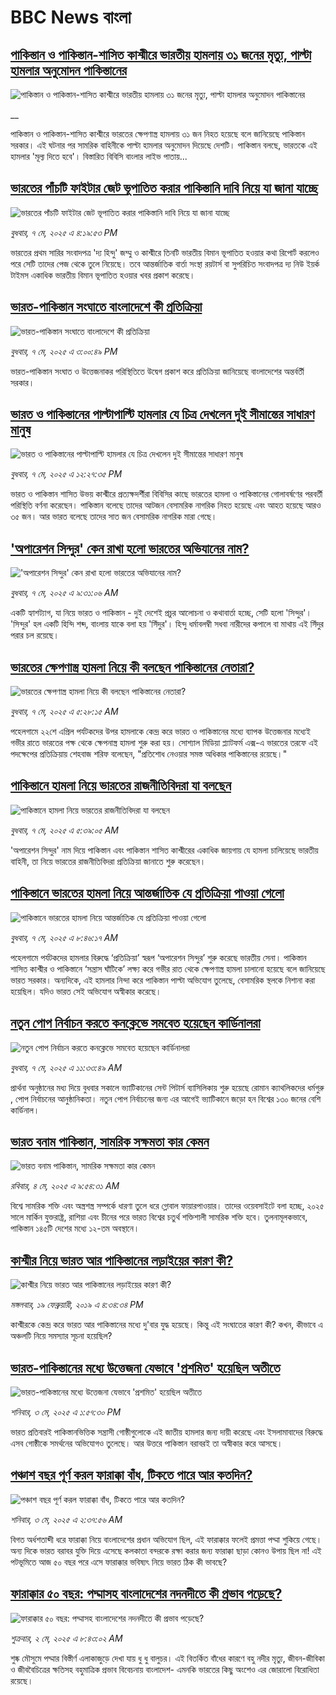 # BBC News বাংলা## [পাকিস্তান ও পাকিস্তান-শাসিত কাশ্মীরে ভারতীয় হামলায় ৩১ জনের মৃত্যু, পাল্টা হামলার অনুমোদন পাকিস্তানের](https://www.bbc.co.uk/bengali/live/cvgpgwrnkeyt?at_campaign=githubrss)![পাকিস্তান ও পাকিস্তান-শাসিত কাশ্মীরে ভারতীয় হামলায় ৩১ জনের মৃত্যু, পাল্টা হামলার অনুমোদন পাকিস্তানের](https://ichef.bbci.co.uk/ace/standard/240/cpsprodpb/20fe/live/90ed1410-2b36-11f0-8ff1-59f5dcf8e9f5.jpg)__পাকিস্তান ও পাকিস্তান-শাসিত কাশ্মীরে ভারতের ক্ষেপণাস্ত্র হামলায় ৩১ জন নিহত হয়েছে বলে জানিয়েছে পাকিস্তান সরকার। এই ঘটনার পর সামরিক বাহিনীকে পাল্টা হামলার অনুমোদন দিয়েছে দেশটি। পাকিস্তান বলছে,  ভারতকে এই হামলার 'মূল্য দিতে হবে'। বিস্তারিত বিবিসি বাংলার লাইভ পাতায়...## [ভারতের পাঁচটি ফাইটার জেট ভূপাতিত করার পাকিস্তানি দাবি নিয়ে যা জানা যাচ্ছে](https://www.bbc.com/bengali/articles/cz6d674pdqeo?at_campaign=githubrss)![ভারতের পাঁচটি ফাইটার জেট ভূপাতিত করার পাকিস্তানি দাবি নিয়ে যা জানা যাচ্ছে](https://ichef.bbci.co.uk/ace/standard/240/cpsprodpb/6125/live/717e06d0-2b53-11f0-b26b-ab62c890638b.jpg)_বুধবার, ৭ মে, ২০২৫ এ ৪:১৯:৫৩ PM_ভারতের প্রথম সারির সংবাদপত্র 'দ্য হিন্দু' জম্মু ও কাশ্মীরে তিনটি ভারতীয় বিমান ভূপাতিত হওয়ার কথা রিপোর্ট করলেও পরে সেটি তাদের পেজ থেকে তুলে নিয়েছে। তবে আন্তর্জাতিক বার্তা সংস্থা রয়টার্স বা সুপরিচিত সংবাদপত্র দ্য নিউ ইয়র্ক টাইমস একাধিক ভারতীয় বিমান ভূপাতিত হওয়ার খবর প্রকাশ করেছে।## [ভারত-পাকিস্তান সংঘাতে বাংলাদেশে কী প্রতিক্রিয়া ](https://www.bbc.com/bengali/articles/c93430kgpr9o?at_campaign=githubrss)![ভারত-পাকিস্তান সংঘাতে বাংলাদেশে কী প্রতিক্রিয়া ](https://ichef.bbci.co.uk/ace/standard/240/cpsprodpb/84bb/live/f7c5ae40-2aff-11f0-b26b-ab62c890638b.jpg)_বুধবার, ৭ মে, ২০২৫ এ ৩:০০:৪৯ PM_ভারত-পাকিস্তান সংঘাত ও উত্তেজনাকর পরিস্থিতিতে উদ্বেগ প্রকাশ করে প্রতিক্রিয়া জানিয়েছে বাংলাদেশের অন্তর্বর্তী সরকার।## [ভারত ও পাকিস্তানের পাল্টাপাল্টি হামলার যে চিত্র দেখলেন দুই সীমান্তের সাধারণ মানুষ](https://www.bbc.com/bengali/articles/cwyny8kwwxjo?at_campaign=githubrss)![ভারত ও পাকিস্তানের পাল্টাপাল্টি হামলার যে চিত্র দেখলেন দুই সীমান্তের সাধারণ মানুষ](https://ichef.bbci.co.uk/ace/standard/240/cpsprodpb/c31f/live/7fecb0b0-2b33-11f0-b26b-ab62c890638b.jpg)_বুধবার, ৭ মে, ২০২৫ এ ১২:২৭:৩৫ PM_ভারত ও পাকিস্তান শাসিত উভয় কাশ্মীরে প্রত্যক্ষদর্শীরা বিবিসির কাছে ভারতের হামলা ও পাকিস্তানের গোলাবর্ষণের পরবর্তী পরিস্থিতি বর্ণনা করেছেন। পাকিস্তান বলেছে তাদের আটজন বেসামরিক নাগরিক নিহত হয়েছে এবং আহত হয়েছে আরও ৩৫ জন। আর ভারত বলেছে তাদের সাত জন বেসামরিক নাগরিক মারা গেছে।## ['অপারেশন সিন্দুর' কেন রাখা হলো ভারতের অভিযানের নাম?](https://www.bbc.com/bengali/articles/cz6d683nj30o?at_campaign=githubrss)!['অপারেশন সিন্দুর' কেন রাখা হলো ভারতের অভিযানের নাম?](https://ichef.bbci.co.uk/ace/standard/240/cpsprodpb/e626/live/9fd90dd0-2b22-11f0-8ff1-59f5dcf8e9f5.jpg)_বুধবার, ৭ মে, ২০২৫ এ ৯:৩১:০৬ AM_একটি হ্যাশট্যাগ, যা নিয়ে ভারত ও পাকিস্তান - দুই দেশেই প্রচুর আলোচনা ও কথাবার্তা হচ্ছে, সেটি হলো 'সিন্দুর'। 'সিন্দুর' হল একটি হিন্দি শব্দ, বাংলায় যাকে বলা হয় 'সিঁদুর'। হিন্দু ধর্মাবলম্বী সধবা নারীদের কপালে বা মাথায় এই সিঁদুর পরার চল রয়েছে।## [ভারতের ক্ষেপণাস্ত্র হামলা নিয়ে কী বলছেন পাকিস্তানের নেতারা?](https://www.bbc.com/bengali/articles/c5y4y314xyxo?at_campaign=githubrss)![ভারতের ক্ষেপণাস্ত্র হামলা নিয়ে কী বলছেন পাকিস্তানের নেতারা?](https://ichef.bbci.co.uk/ace/standard/240/cpsprodpb/a831/live/0f4eb660-2afb-11f0-b26b-ab62c890638b.jpg)_বুধবার, ৭ মে, ২০২৫ এ ৫:২৮:১৫ AM_পহেলগামে  ২২শে এপ্রিল পর্যটকদের উপর হামলাকে কেন্দ্র করে ভারত ও পাকিস্তানের মধ্যে ব্যাপক উত্তেজনার মধ্যেই গভীর রাতে ভারতের পক্ষ থেকে ক্ষেপনাস্ত্র হামলা শুরু করা হয়। সোশ্যাল মিডিয়া প্ল্যাটফর্ম এক্স-এ ভারতের তরফে এই পদক্ষেপের  প্রতিক্রিয়ায় শেহবাজ শরিফ বলেছেন, "প্রতিশোধ নেওয়ার সমস্ত অধিকার পাকিস্তানের রয়েছে।"## [পাকিস্তানে হামলা নিয়ে ভারতের রাজনীতিবিদরা যা বলছেন](https://www.bbc.com/bengali/articles/cgene27qwj4o?at_campaign=githubrss)![পাকিস্তানে হামলা নিয়ে ভারতের রাজনীতিবিদরা যা বলছেন](https://ichef.bbci.co.uk/ace/standard/240/cpsprodpb/ff4d/live/551ac450-2aff-11f0-8ff1-59f5dcf8e9f5.jpg)_বুধবার, ৭ মে, ২০২৫ এ ৫:৩৯:০৫ AM_'অপারেশন সিন্দুর' নাম দিয়ে পাকিস্তান এবং পাকিস্তান শাসিত কাশ্মীরের একাধিক জায়গায় যে হামলা চালিয়েছে ভারতীয় বাহিনী, তা নিয়ে ভারতের রাজনীতিবিদরা প্রতিক্রিয়া জানাতে শুরু করেছেন।## [পাকিস্তানে ভারতের হামলা নিয়ে আন্তর্জাতিক যে প্রতিক্রিয়া পাওয়া গেলো](https://www.bbc.com/bengali/articles/cdxgx48pv9lo?at_campaign=githubrss)![পাকিস্তানে ভারতের হামলা নিয়ে আন্তর্জাতিক যে প্রতিক্রিয়া পাওয়া গেলো](https://ichef.bbci.co.uk/ace/standard/240/cpsprodpb/f619/live/0d911720-2b17-11f0-b26b-ab62c890638b.jpg)_বুধবার, ৭ মে, ২০২৫ এ ৮:৪৬:১৭ AM_পহেলগামে পর্যটকদের হামলার বিরুদ্ধে ‘প্রতিক্রিয়া’ স্বরূপ ‘অপারেশন সিন্দুর’ শুরু করেছে ভারতীয় সেনা। 
পাকিস্তান শাসিত কাশ্মীর ও পাকিস্তানে ‘সন্ত্রাস ঘাঁটিকে’ লক্ষ্য করে গভীর রাত থেকে ক্ষেপণাস্ত্র হামলা চালানো হয়েছে বলে জানিয়েছে ভারত সরকার। অন্যদিকে, এই হামলার নিন্দা করে পাকিস্তান পাল্টা অভিযোগ তুলেছে, বেসামরিক স্থলকে নিশানা করা হয়েছিল। যদিও ভারত সেই অভিযোগ অস্বীকার করেছে।## [নতুন পোপ নির্বাচন করতে কনক্লেভে সমবেত হয়েছেন কার্ডিনালরা](https://www.bbc.com/bengali/articles/c62z2rk74xko?at_campaign=githubrss)![নতুন পোপ নির্বাচন করতে কনক্লেভে সমবেত হয়েছেন কার্ডিনালরা](https://ichef.bbci.co.uk/ace/standard/240/cpsprodpb/694e/live/8048a5a0-2b2e-11f0-8f57-b7237f6a66e6.jpg)_বুধবার, ৭ মে, ২০২৫ এ ১১:৩৩:৪৯ AM_প্রার্থনা অনুষ্ঠানের মধ্য দিয়ে বুধবার সকালে ভ্যাটিকানের সেন্ট পিটার্স ব্যাসিলিকায় শুরু হয়েছে রোমান ক্যাথলিকদের ধর্মগুরু , পোপ নির্বাচনের আনুষ্ঠানিকতা। নতুন পোপ নির্বাচনের জন্য এর আগেই ভ্যাটিকানে জড়ো হন বিশ্বের ১৩০ জনের বেশি কার্ডিনাল।## [ভারত বনাম পাকিস্তান, সামরিক সক্ষমতা কার কেমন ](https://www.bbc.com/bengali/articles/c62gm3y9dl1o?at_campaign=githubrss)![ভারত বনাম পাকিস্তান, সামরিক সক্ষমতা কার কেমন ](https://ichef.bbci.co.uk/ace/standard/240/cpsprodpb/b45e/live/e470bad0-268e-11f0-b26b-ab62c890638b.jpg)_রবিবার, ৪ মে, ২০২৫ এ ৯:৫৪:৩১ AM_বিশ্বে সামরিক শক্তি এবং অস্ত্রশস্ত্র সম্পর্কে ধারণা তুলে ধরে গ্লোবাল ফায়ারপাওয়ার। তাদের ওয়েবসাইটে বলা হচ্ছে, ২০২৫ সালে মার্কিন যুক্তরাষ্ট্র, রাশিয়া এবং চীনের পরে ভারত বিশ্বের চতুর্থ শক্তিশালী সামরিক শক্তি হবে। তুলনামূলকভাবে, পাকিস্তান ১৪৫টি দেশের মধ্যে ১২-তম অবস্থানে।## [কাশ্মীর নিয়ে ভারত আর পাকিস্তানের লড়াইয়ের কারণ কী?](https://www.bbc.com/bengali/news-47292738?at_campaign=githubrss)![কাশ্মীর নিয়ে ভারত আর পাকিস্তানের লড়াইয়ের কারণ কী?](https://ichef.bbci.co.uk/ace/standard/240/cpsprodpb/E2EA/production/_105709085__105648048_hi052329226.jpg)_মঙ্গলবার, ১৯ ফেব্রুয়ারী, ২০১৯ এ ৪:৩৪:৩৪ PM_কাশ্মীরকে কেন্দ্র করে ভারত আর পাকিস্তানের মধ্যে দু'বার যুদ্ধ হয়েছে। কিন্তু এই সংঘাতের কারণ কী? কখন, কীভাবে এ অঞ্চলটি নিয়ে সমস্যার সূচনা হয়েছিল?## [ভারত-পাকিস্তানের মধ্যে উত্তেজনা যেভাবে 'প্রশমিত' হয়েছিল অতীতে](https://www.bbc.com/bengali/articles/c3v9qwpn4dko?at_campaign=githubrss)![ভারত-পাকিস্তানের মধ্যে উত্তেজনা যেভাবে 'প্রশমিত' হয়েছিল অতীতে](https://ichef.bbci.co.uk/ace/standard/240/cpsprodpb/16bf/live/62bfada0-2802-11f0-8c66-ebf25fc2cfef.jpg)_শনিবার, ৩ মে, ২০২৫ এ ১:৫৭:৩০ PM_ভারত প্রতিবারই পাকিস্তানভিত্তিক সন্ত্রাসী গোষ্ঠীগুলোকে এই জাতীয় হামলার জন্য দায়ী করেছে এবং ইসলামাবাদের বিরুদ্ধে এসব গোষ্ঠীকে সমর্থনের অভিযোগও তুলেছে। আর উত্তরে পাকিস্তান বরাবরই তা অস্বীকার করে আসছে।## [পঞ্চাশ বছর পূর্ণ করল ফারাক্কা বাঁধ, টিকতে পারে আর কতদিন?](https://www.bbc.com/bengali/articles/cly1j90y6dvo?at_campaign=githubrss)![পঞ্চাশ বছর পূর্ণ করল ফারাক্কা বাঁধ, টিকতে পারে আর কতদিন?](https://ichef.bbci.co.uk/ace/standard/240/cpsprodpb/9f66/live/07258490-266f-11f0-af27-090e238d1774.jpg)_শনিবার, ৩ মে, ২০২৫ এ ২:৩৭:৫৬ AM_বিগত অর্ধশতাব্দী ধরে ফারাক্কা নিয়ে বাংলাদেশের প্রধান অভিযোগ ছিল, এই ফারাক্কার ফলেই প্রমত্তা পদ্মা শুকিয়ে গেছে। অন্য দিকে  ভারত বরাবর যুক্তি দিয়ে এসেছে কলকাতা বন্দরকে রক্ষা করার জন্য ফারাক্কা ছাড়া কোনও উপায় ছিল না! এই পটভূমিতে আজ ৫০ বছর পরে এসে ফারাক্কার ভবিষ্যৎ নিয়ে ভারত ঠিক কী ভাবছে?## [ফারাক্কার ৫০ বছর: পদ্মাসহ বাংলাদেশের নদনদীতে কী প্রভাব পড়েছে? ](https://www.bbc.com/bengali/articles/cedy72927lyo?at_campaign=githubrss)![ফারাক্কার ৫০ বছর: পদ্মাসহ বাংলাদেশের নদনদীতে কী প্রভাব পড়েছে? ](https://ichef.bbci.co.uk/ace/standard/240/cpsprodpb/b0b8/live/a824b9b0-26c4-11f0-8c66-ebf25fc2cfef.jpg)_শুক্রবার, ২ মে, ২০২৫ এ ৮:৪৩:০২ AM_শুষ্ক মৌসুমে পদ্মার বিস্তীর্ণ এলাকাজুড়ে দেখা যায় ধু ধু বালুচর। এই বিতর্কিত বাঁধের কারণে বহু নদীর মৃত্যু, জীবন-জীবিকা ও জীববৈচিত্রের ক্ষতিসহ বহুমাত্রিক প্রভাব বিবেচনায় বাংলাদেশ- এমনকি ভারতের কিছু অংশেও এর জোরালো বিরোধিতা রয়েছে।